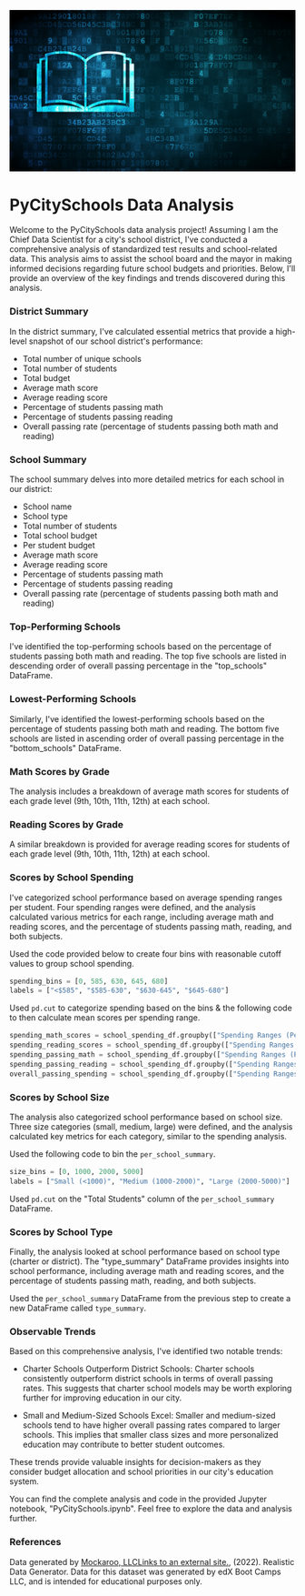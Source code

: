 ![Alt text](Images/education.png)

# PyCitySchools Data Analysis

Welcome to the PyCitySchools data analysis project! Assuming I am the Chief Data Scientist for a city's school district, I've conducted a comprehensive analysis of standardized test results and school-related data. This analysis aims to assist the school board and the mayor in making informed decisions regarding future school budgets and priorities. Below, I'll provide an overview of the key findings and trends discovered during this analysis.

### District Summary
In the district summary, I've calculated essential metrics that provide a high-level snapshot of our school district's performance:

- Total number of unique schools
- Total number of students
- Total budget
- Average math score
- Average reading score
- Percentage of students passing math
- Percentage of students passing reading
- Overall passing rate (percentage of students passing both math and reading)

### School Summary
The school summary delves into more detailed metrics for each school in our district:

- School name
- School type
- Total number of students
- Total school budget
- Per student budget
- Average math score
- Average reading score
- Percentage of students passing math
- Percentage of students passing reading
- Overall passing rate (percentage of students passing both math and reading)
  
### Top-Performing Schools
  I've identified the top-performing schools based on the percentage of students passing both math and reading. The top five schools are listed in descending order of overall passing percentage in the "top_schools" DataFrame.

### Lowest-Performing Schools
Similarly, I've identified the lowest-performing schools based on the percentage of students passing both math and reading. The bottom five schools are listed in ascending order of overall passing percentage in the "bottom_schools" DataFrame.

### Math Scores by Grade
The analysis includes a breakdown of average math scores for students of each grade level (9th, 10th, 11th, 12th) at each school.

### Reading Scores by Grade
A similar breakdown is provided for average reading scores for students of each grade level (9th, 10th, 11th, 12th) at each school.

### Scores by School Spending
I've categorized school performance based on average spending ranges per student. Four spending ranges were defined, and the analysis calculated various metrics for each range, including average math and reading scores, and the percentage of students passing math, reading, and both subjects.

Used the code provided below to create four bins with reasonable cutoff values to group school spending.
```python
spending_bins = [0, 585, 630, 645, 680]
labels = ["<$585", "$585-630", "$630-645", "$645-680"]

```

Used  `pd.cut`  to categorize spending based on the bins & the following code to then calculate mean scores per spending range.

```python
spending_math_scores = school_spending_df.groupby(["Spending Ranges (Per Student)"])["Average Math Score"].mean()
spending_reading_scores = school_spending_df.groupby(["Spending Ranges (Per Student)"])["Average Reading Score"].mean()
spending_passing_math = school_spending_df.groupby(["Spending Ranges (Per Student)"])["% Passing Math"].mean()
spending_passing_reading = school_spending_df.groupby(["Spending Ranges (Per Student)"])["% Passing Reading"].mean()
overall_passing_spending = school_spending_df.groupby(["Spending Ranges (Per Student)"])["% Overall Passing"].mean()
```

### Scores by School Size
The analysis also categorized school performance based on school size. Three size categories (small, medium, large) were defined, and the analysis calculated key metrics for each category, similar to the spending analysis.

Used the following code to bin the  `per_school_summary`.

```python
size_bins = [0, 1000, 2000, 5000]
labels = ["Small (<1000)", "Medium (1000-2000)", "Large (2000-5000)"]

```

Used  `pd.cut`  on the "Total Students" column of the  `per_school_summary`  DataFrame.

### Scores by School Type
Finally, the analysis looked at school performance based on school type (charter or district). The "type_summary" DataFrame provides insights into school performance, including average math and reading scores, and the percentage of students passing math, reading, and both subjects.

Used the `per_school_summary` DataFrame from the previous step to create a new DataFrame called `type_summary`.

### Observable Trends
Based on this comprehensive analysis, I've identified two notable trends:

- Charter Schools Outperform District Schools: Charter schools consistently outperform district schools in terms of overall passing rates. This suggests that charter school models may be worth exploring further for improving education in our city.

- Small and Medium-Sized Schools Excel: Smaller and medium-sized schools tend to have higher overall passing rates compared to larger schools. This implies that smaller class sizes and more personalized education may contribute to better student outcomes.

These trends provide valuable insights for decision-makers as they consider budget allocation and school priorities in our city's education system.

You can find the complete analysis and code in the provided Jupyter notebook, "PyCitySchools.ipynb". Feel free to explore the data and analysis further.

### References
Data generated by [Mockaroo, LLCLinks to an external site.](https://mockaroo.com/), (2022). Realistic Data Generator. Data for this dataset was generated by edX Boot Camps LLC, and is intended for educational purposes only.
